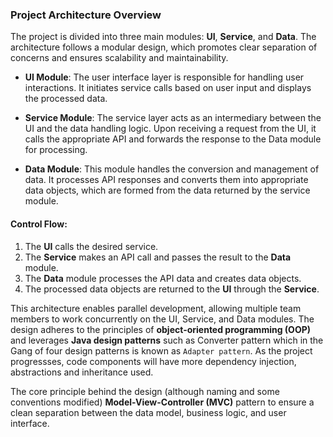 ### Project Architecture Overview

The project is divided into three main modules: **UI**, **Service**, and **Data**. The architecture follows a modular design, which promotes clear separation of concerns and ensures scalability and maintainability.

- **UI Module**: The user interface layer is responsible for handling user interactions. It initiates service calls based on user input and displays the processed data.

- **Service Module**: The service layer acts as an intermediary between the UI and the data handling logic. Upon receiving a request from the UI, it calls the appropriate API and forwards the response to the Data module for processing.

- **Data Module**: This module handles the conversion and management of data. It processes API responses and converts them into appropriate data objects, which are formed from the data returned by the service module.

#### Control Flow:
1. The **UI** calls the desired service.
2. The **Service** makes an API call and passes the result to the **Data** module.
3. The **Data** module processes the API data and creates data objects.
4. The processed data objects are returned to the **UI** through the **Service**.

This architecture enables parallel development, allowing multiple team members to work concurrently on the UI, Service, and Data modules. The design adheres to the principles of **object-oriented programming (OOP)** and leverages **Java design patterns** such as Converter pattern which in the Gang of four design patterns is known as `Adapter pattern`. As the project progressses, code components will have more dependency injection, abstractions and inheritance used.

The core principle behind the design (although naming and some conventions modified) **Model-View-Controller (MVC)** pattern to ensure a clean separation between the data model, business logic, and user interface.

